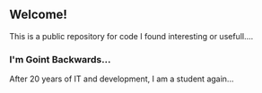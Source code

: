 ## Welcome!

This is a public repository for code I found interesting or usefull....

### I'm Goint Backwards...

After 20 years of IT and development, I am a student again... 

